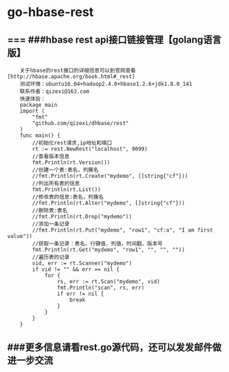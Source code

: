 # go-hbase-rest
===
###hbase rest api接口链接管理【golang语言版】
---
		关于hbase的rest接口的详细信息可以到官网查看[http://hbase.apache.org/book.html#_rest]
		测试环境：ubuntu16.04+hadoop2.4.0+hbase1.2.6+jdk1.8.0_141
		联系作者：qizexi@163.com
		快速体验：
		package main
		import (
			"fmt"
			"github.com/qizexi/dhbase/rest"
		)
		func main() {
			//初始化rest请求,ip地址和端口
			rt := rest.NewRest("localhost", 9099)
			//查看版本信息
			fmt.Println(rt.Version())
			//创建一个表:表名，列簇名
			//fmt.Println(rt.Create("mydemo", []string{"cf"}))
			//列出所有表的信息
			fmt.Println(rt.List())
			//修改表的信息:表名，列簇名
			//fmt.Println(rt.Alter("mydemo", []string{"cf"}))
			//删除表:表名
			//fmt.Println(rt.Drop("mydemo"))
			//添加一条记录
			//fmt.Println(rt.Put("mydemo", "row1", "cf:a", "I am first value"))
			//获取一条记录：表名，行键值，列值，时间戳，版本号
			fmt.Println(rt.Get("mydemo", "row1", "", "", ""))
			//遍历表的记录
			vid, err := rt.Scanner("mydemo")
			if vid != "" && err == nil {
				for {
					rs, err := rt.Scan("mydemo", vid)
					fmt.Println("scan", rs, err)
					if err != nil {
						break
					}
				}
			}
		}

###更多信息请看rest.go源代码，还可以发发邮件做进一步交流
---

